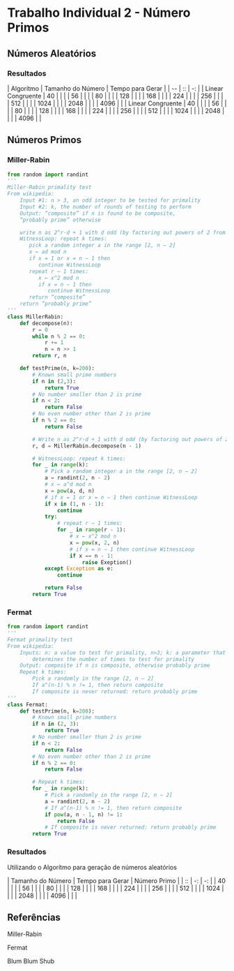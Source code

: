 # Trabalho Individual 2 - Número Primos



## Números Aleatórios
### Resultados
| Algorítmo         |  Tamanho do Número    | Tempo para Gerar      |
| --                | ::                    | -:                    |
| Linear Congruente | 40                    |                       |
|                   | 56                    |                       |
|                   | 80                    |                       |
|                   | 128                   |                       |
|                   | 168                   |                       |
|                   | 224                   |                       |
|                   | 256                   |                       |
|                   | 512                   |                       |
|                   | 1024                  |                       |
|                   | 2048                  |                       |
|                   | 4096                  |                       |
| Linear Congruente | 40                    |                       |
|                   | 56                    |                       |
|                   | 80                    |                       |
|                   | 128                   |                       |
|                   | 168                   |                       |
|                   | 224                   |                       |
|                   | 256                   |                       |
|                   | 512                   |                       |
|                   | 1024                  |                       |
|                   | 2048                  |                       |
|                   | 4096                  |                       |
## Números Primos
### Miller-Rabin
``` Python
from random import randint
'''
Miller-Rabin primality test
From wikipedia:
	Input #1: n > 3, an odd integer to be tested for primality
	Input #2: k, the number of rounds of testing to perform
	Output: “composite” if n is found to be composite,
    “probably prime” otherwise

	write n as 2^r·d + 1 with d odd (by factoring out powers of 2 from n − 1)
	WitnessLoop: repeat k times:
	   pick a random integer a in the range [2, n − 2]
	   x ← ad mod n
	   if x = 1 or x = n − 1 then
	      continue WitnessLoop
	   repeat r − 1 times:
	      x ← x^2 mod n
	      if x = n − 1 then
	         continue WitnessLoop
	   return “composite”
	return “probably prime”
'''
class MillerRabin:
	def decompose(n):
		r = 0
		while n % 2 == 0:
			r += 1
			n = n >> 1
		return r, n

	def testPrime(n, k=200):
		# Known small prime numbers
		if n in (2,3):
			return True
		# No number smaller than 2 is prime
		if n < 2:
			return False
		# No even number other than 2 is prime
		if n % 2 == 0:
			return False

		# Write n as 2^r·d + 1 with d odd (by factoring out powers of 2 from n − 1)
		r, d = MillerRabin.decompose(n - 1)

		# WitnessLoop: repeat k times:
		for _ in range(k):
			# Pick a random integer a in the range [2, n − 2]
			a = randint(2, n - 2)
			# x ← a^d mod n
			x = pow(a, d, n)
			# if x = 1 or x = n − 1 then continue WitnessLoop
			if x in (1, n - 1):
				continue
			try:
				# repeat r − 1 times:
				for _ in range(r - 1):
					# x ← x^2 mod n
					x = pow(x, 2, n)
					# if x = n − 1 then continue WitnessLoop
					if x == n - 1:
						raise Exeption()
			except Exception as e:
				continue

			return False
		return True
```
### Fermat
``` Python
from random import randint
'''
Fermat primality test
From wikipedia:
	Inputs: n: a value to test for primality, n>3; k: a parameter that
        determines the number of times to test for primality
	Output: composite if n is composite, otherwise probably prime
	Repeat k times:
		Pick a randomly in the range [2, n − 2]
		If a^(n-1) % n != 1, then return composite
		If composite is never returned: return probably prime
'''
class Fermat:
	def testPrime(n, k=200):
		# Known small prime numbers
		if n in (2, 3):
			return True
		# No number smaller than 2 is prime
		if n < 2:
			return False
		# No even number other than 2 is prime
		if n % 2 == 0:
			return False

		# Repeat k times:
		for _ in range(k):
			# Pick a randomly in the range [2, n − 2]
			a = randint(2, n - 2)
			# If a^(n-1) % n != 1, then return composite
			if pow(a, n - 1, n) != 1:
				return False
			# If composite is never returned: return probably prime
		return True
```
### Resultados

Utilizando o Algorítmo para geração de números aleatórios

|  Tamanho do Número    | Tempo para Gerar      | Número Primo          |
| ::                    | -:                    | -:                    |
| 40                    |                       |                       |
| 56                    |                       |                       |
| 80                    |                       |                       |
| 128                   |                       |                       |
| 168                   |                       |                       |
| 224                   |                       |                       |
| 256                   |                       |                       |
| 512                   |                       |                       |
| 1024                  |                       |                       |
| 2048                  |                       |                       |
| 4096                  |                       |                       |

## Referências

Miller-Rabin

Fermat

Blum Blum Shub
